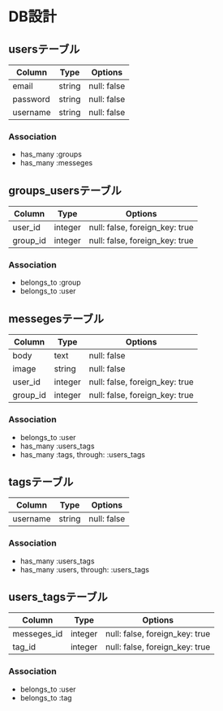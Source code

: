 # DB設計

## usersテーブル
|Column|Type|Options|
|------|----|-------|
|email|string|null: false|
|password|string|null: false|
|username|string|null: false|
### Association
- has_many :groups
- has_many :messeges

## groups_usersテーブル

|Column|Type|Options|
|------|----|-------|
|user_id|integer|null: false, foreign_key: true|
|group_id|integer|null: false, foreign_key: true|

### Association
- belongs_to :group
- belongs_to :user

## messegesテーブル
|Column|Type|Options|
|------|----|-------|
|body|text|null: false|
|image|string|null: false|
|user_id|integer|null: false, foreign_key: true|
|group_id|integer|null: false, foreign_key: true|

### Association
- belongs_to :user
- has_many :users_tags
- has_many  :tags,  through:  :users_tags

## tagsテーブル
|Column|Type|Options|
|------|----|-------|
|username|string|null: false|
### Association
- has_many :users_tags
- has_many  :users,  through:  :users_tags

## users_tagsテーブル
|Column|Type|Options|
|------|----|-------|
|messeges_id|integer|null: false, foreign_key: true|
|tag_id|integer|null: false, foreign_key: true|
### Association
- belongs_to :user
- belongs_to :tag

